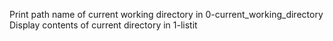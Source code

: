 Print path name of current working directory in 0-current_working_directory
Display contents of current directory in 1-listit
